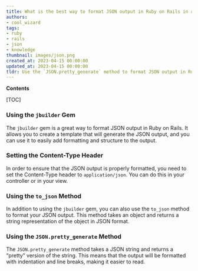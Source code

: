 ```yaml
---
title: What is the best way to format JSON output in Ruby on Rails in an attractive manner?
authors:
- cool_wizard
tags:
- ruby
- rails
- json
- knowledge
thumbnail: images/json.png
created_at: 2023-04-15 00:00:00
updated_at: 2023-04-15 00:00:00
tldr: Use the `JSON.pretty_generate` method to format JSON output in Ruby on Rails.
---
```


**Contents**

[TOC]

### Using the `jbuilder` Gem

The `jbuilder` gem is a great way to format JSON output in Ruby on Rails. It allows you to create a template that will generate the JSON output, and you can use it to easily add formatting and structure to the output.

### Setting the Content-Type Header

In order to ensure that the JSON output is properly formatted, you need to set the Content-Type header to `application/json`. You can do this in your controller or in your view.

### Using the `to_json` Method

In addition to using the `jbuilder` gem, you can also use the `to_json` method to format your JSON output. This method takes an object and returns a string representation of the object in JSON format.

### Using the `JSON.pretty_generate` Method

The `JSON.pretty_generate` method takes a JSON string and returns a “pretty” version of the string. This means that the output will be formatted with indentation and line breaks, making it easier to read.
